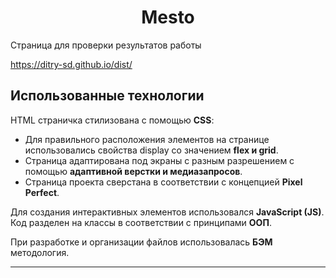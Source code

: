 <h1 align="center">Mesto</h1>
Страница для проверки результатов работы

https://ditry-sd.github.io/dist/

## Использованные технологии

HTML страничка стилизована с помощью **CSS**:

- Для правильного расположения элементов на странице использовались свойства display со значением **flex и grid**.
- Страница адаптирована под экраны с разным разрешением с помощью **адаптивной верстки и медиазапросов**.
- Страница проекта сверстана в соответствии с концепцией **Pixel Perfect**.

Для создания интерактивных элементов использовался **JavaScript (JS)**. Код разделен на классы в соответствии с принципами **ООП**.

При разработке и организации файлов использовалась **БЭМ** методология.

---
